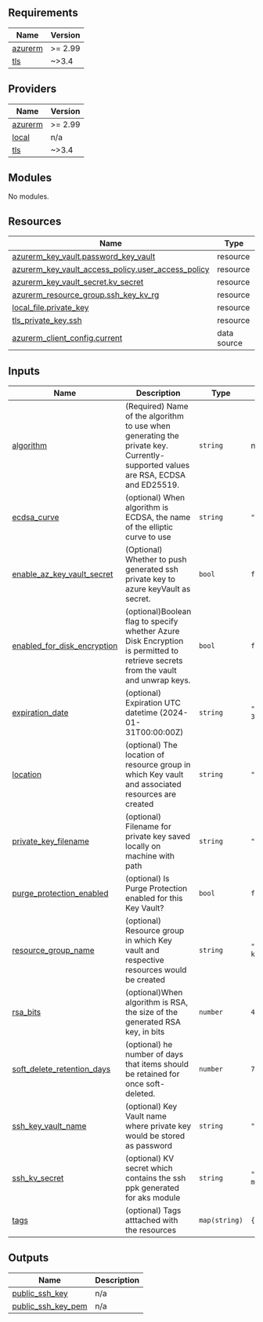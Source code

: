 ## Requirements

| Name | Version |
|------|---------|
| <a name="requirement_azurerm"></a> [azurerm](#requirement\_azurerm) | >= 2.99 |
| <a name="requirement_tls"></a> [tls](#requirement\_tls) | ~>3.4 |

## Providers

| Name | Version |
|------|---------|
| <a name="provider_azurerm"></a> [azurerm](#provider\_azurerm) | >= 2.99 |
| <a name="provider_local"></a> [local](#provider\_local) | n/a |
| <a name="provider_tls"></a> [tls](#provider\_tls) | ~>3.4 |

## Modules

No modules.

## Resources

| Name | Type |
|------|------|
| [azurerm_key_vault.password_key_vault](https://registry.terraform.io/providers/hashicorp/azurerm/latest/docs/resources/key_vault) | resource |
| [azurerm_key_vault_access_policy.user_access_policy](https://registry.terraform.io/providers/hashicorp/azurerm/latest/docs/resources/key_vault_access_policy) | resource |
| [azurerm_key_vault_secret.kv_secret](https://registry.terraform.io/providers/hashicorp/azurerm/latest/docs/resources/key_vault_secret) | resource |
| [azurerm_resource_group.ssh_key_kv_rg](https://registry.terraform.io/providers/hashicorp/azurerm/latest/docs/resources/resource_group) | resource |
| [local_file.private_key](https://registry.terraform.io/providers/hashicorp/local/latest/docs/resources/file) | resource |
| [tls_private_key.ssh](https://registry.terraform.io/providers/hashicorp/tls/latest/docs/resources/private_key) | resource |
| [azurerm_client_config.current](https://registry.terraform.io/providers/hashicorp/azurerm/latest/docs/data-sources/client_config) | data source |

## Inputs

| Name | Description | Type | Default | Required |
|------|-------------|------|---------|:--------:|
| <a name="input_algorithm"></a> [algorithm](#input\_algorithm) | (Required) Name of the algorithm to use when generating the private key. Currently-supported values are RSA, ECDSA and ED25519. | `string` | n/a | yes |
| <a name="input_ecdsa_curve"></a> [ecdsa\_curve](#input\_ecdsa\_curve) | (optional)  When algorithm is ECDSA, the name of the elliptic curve to use | `string` | `"P224"` | no |
| <a name="input_enable_az_key_vault_secret"></a> [enable\_az\_key\_vault\_secret](#input\_enable\_az\_key\_vault\_secret) | (Optional) Whether to push generated ssh private key to azure keyVault as secret. | `bool` | `false` | no |
| <a name="input_enabled_for_disk_encryption"></a> [enabled\_for\_disk\_encryption](#input\_enabled\_for\_disk\_encryption) | (optional)Boolean flag to specify whether Azure Disk Encryption is permitted to retrieve secrets from the vault and unwrap keys. | `bool` | `false` | no |
| <a name="input_expiration_date"></a> [expiration\_date](#input\_expiration\_date) | (optional) Expiration UTC datetime (2024-01-31T00:00:00Z) | `string` | `"2024-01-31T00:00:00Z"` | no |
| <a name="input_location"></a> [location](#input\_location) | (optional) The location of resource group in which Key vault and associated resources are created | `string` | `"westeurope"` | no |
| <a name="input_private_key_filename"></a> [private\_key\_filename](#input\_private\_key\_filename) | (optional) Filename for private key saved locally on machine with path | `string` | `"./private_ssh_key"` | no |
| <a name="input_purge_protection_enabled"></a> [purge\_protection\_enabled](#input\_purge\_protection\_enabled) | (optional) Is Purge Protection enabled for this Key Vault? | `bool` | `false` | no |
| <a name="input_resource_group_name"></a> [resource\_group\_name](#input\_resource\_group\_name) | (optional) Resource group in which Key vault and respective resources would be created | `string` | `"kv-auto-ssh-ppk-key"` | no |
| <a name="input_rsa_bits"></a> [rsa\_bits](#input\_rsa\_bits) | (optional)When algorithm is RSA, the size of the generated RSA key, in bits | `number` | `4096` | no |
| <a name="input_soft_delete_retention_days"></a> [soft\_delete\_retention\_days](#input\_soft\_delete\_retention\_days) | (optional) he number of days that items should be retained for once soft-deleted. | `number` | `7` | no |
| <a name="input_ssh_key_vault_name"></a> [ssh\_key\_vault\_name](#input\_ssh\_key\_vault\_name) | (optional) Key Vault name where private key would be stored as password | `string` | `"kv-ssh-key-module"` | no |
| <a name="input_ssh_kv_secret"></a> [ssh\_kv\_secret](#input\_ssh\_kv\_secret) | (optional) KV secret which contains the ssh ppk generated for aks module | `string` | `"secret-ssh-ppk-module"` | no |
| <a name="input_tags"></a> [tags](#input\_tags) | (optional) Tags atttached with the resources | `map(string)` | `{}` | no |

## Outputs

| Name | Description |
|------|-------------|
| <a name="output_public_ssh_key"></a> [public\_ssh\_key](#output\_public\_ssh\_key) | n/a |
| <a name="output_public_ssh_key_pem"></a> [public\_ssh\_key\_pem](#output\_public\_ssh\_key\_pem) | n/a |
